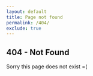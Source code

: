 ```yaml
---
layout: default
title: Page not found
permalink: /404/
exclude: true
---
```


## 404 - Not Found

Sorry this page does not exist =(
